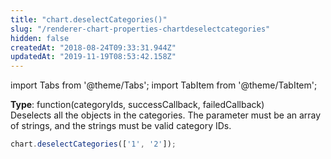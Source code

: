 ```yaml
---
title: "chart.deselectCategories()"
slug: "/renderer-chart-properties-chartdeselectcategories"
hidden: false
createdAt: "2018-08-24T09:33:31.944Z"
updatedAt: "2019-11-19T08:53:42.158Z"
---
```


import Tabs from '@theme/Tabs';
import TabItem from '@theme/TabItem';

**Type**: function(categoryIds, successCallback, failedCallback)  
Deselects all the objects in the categories. The parameter must be an array of strings, and the strings must be valid category IDs.

```javascript
chart.deselectCategories(['1', '2']);
```
